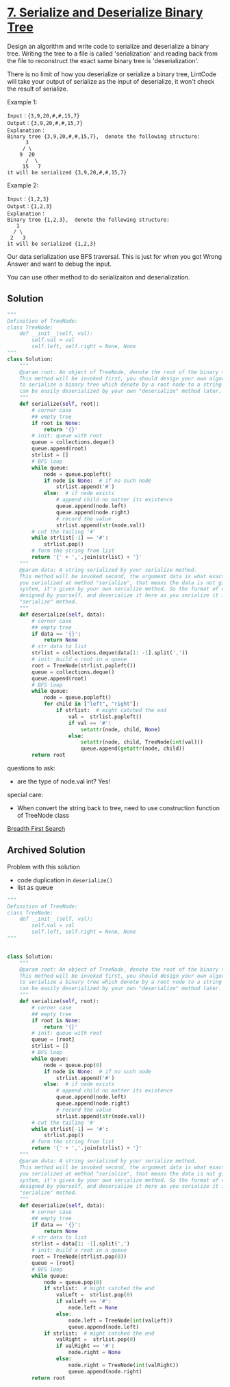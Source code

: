 # [7. Serialize and Deserialize Binary Tree](https://www.lintcode.com/problem/serialize-and-deserialize-binary-tree/description)
Design an algorithm and write code to serialize and deserialize a binary tree. Writing the tree to a file is called 'serialization' and reading back from the file to reconstruct the exact same binary tree is 'deserialization'.

There is no limit of how you deserialize or serialize a binary tree, LintCode will take your output of serialize as the input of deserialize, it won't check the result of serialize.

Example 1:
```
Input：{3,9,20,#,#,15,7}
Output：{3,9,20,#,#,15,7}
Explanation：
Binary tree {3,9,20,#,#,15,7},  denote the following structure:
	  3
	 / \
	9  20
	  /  \
	 15   7
it will be serialized {3,9,20,#,#,15,7}
```
Example 2:
```
Input：{1,2,3}
Output：{1,2,3}
Explanation：
Binary tree {1,2,3},  denote the following structure:
   1
  / \
 2   3
it will be serialized {1,2,3}
```
Our data serialization use BFS traversal. This is just for when you got Wrong Answer and want to debug the input.

You can use other method to do serializaiton and deserialization.

## Solution
```python
"""
Definition of TreeNode:
class TreeNode:
    def __init__(self, val):
        self.val = val
        self.left, self.right = None, None
"""
class Solution:
    """
    @param root: An object of TreeNode, denote the root of the binary tree.
    This method will be invoked first, you should design your own algorithm 
    to serialize a binary tree which denote by a root node to a string which
    can be easily deserialized by your own "deserialize" method later.
    """
    def serialize(self, root):
        # corner case
        ## empty tree
        if root is None:
            return '{}'
        # init: queue with root
        queue = collections.deque()
        queue.append(root)
        strlist = []
        # BFS loop
        while queue:
            node = queue.popleft()
            if node is None:  # if no such node
                strlist.append('#')
            else:  # if node exists
                # append child no matter its existence
                queue.append(node.left)
                queue.append(node.right)
                # record the value
                strlist.append(str(node.val))
        # cut the tailing '#'
        while strlist[-1] == '#':
            strlist.pop()
        # form the string from list
        return '{' + ','.join(strlist) + '}'
    """
    @param data: A string serialized by your serialize method.
    This method will be invoked second, the argument data is what exactly
    you serialized at method "serialize", that means the data is not given by
    system, it's given by your own serialize method. So the format of data is
    designed by yourself, and deserialize it here as you serialize it in 
    "serialize" method.
    """
    def deserialize(self, data):
        # corner case
        ## empty tree
        if data == '{}':
            return None
        # str data to list
        strlist = collections.deque(data[1: -1].split(','))
        # init: build a root in a queue
        root = TreeNode(strlist.popleft())
        queue = collections.deque()
        queue.append(root)
        # BFS loop
        while queue:
            node = queue.popleft()
            for child in ["left", "right"]:
                if strlist:  # might catched the end
                    val =  strlist.popleft()
                    if val == '#':
                        setattr(node, child, None)
                    else:
                        setattr(node, child, TreeNode(int(val)))
                        queue.append(getattr(node, child))
        return root
```
questions to ask:
- are the type of node.val int? Yes!

special care:
- When convert the string back to tree, need to use construction function of TreeNode class

[Breadth First Search](2bfs.md)

## Archived Solution
Problem with this solution
- code duplication in ```deserialize()```
- list as queue


```python
"""
Definition of TreeNode:
class TreeNode:
    def __init__(self, val):
        self.val = val
        self.left, self.right = None, None
"""


class Solution:
    """
    @param root: An object of TreeNode, denote the root of the binary tree.
    This method will be invoked first, you should design your own algorithm 
    to serialize a binary tree which denote by a root node to a string which
    can be easily deserialized by your own "deserialize" method later.
    """
    def serialize(self, root):
        # corner case
        ## empty tree
        if root is None:
            return '{}'
        # init: queue with root
        queue = [root]
        strlist = []
        # BFS loop
        while queue:
            node = queue.pop(0)
            if node is None:  # if no such node
                strlist.append('#')
            else:  # if node exists
                # append child no matter its existence
                queue.append(node.left)
                queue.append(node.right)
                # record the value
                strlist.append(str(node.val))
        # cut the tailing '#'
        while strlist[-1] == '#':
            strlist.pop()
        # form the string from list
        return '{' + ','.join(strlist) + '}'
    """
    @param data: A string serialized by your serialize method.
    This method will be invoked second, the argument data is what exactly
    you serialized at method "serialize", that means the data is not given by
    system, it's given by your own serialize method. So the format of data is
    designed by yourself, and deserialize it here as you serialize it in 
    "serialize" method.
    """
    def deserialize(self, data):
        # corner case
        ## empty tree
        if data == '{}':
            return None
        # str data to list
        strlist = data[1: -1].split(',')
        # init: build a root in a queue
        root = TreeNode(strlist.pop(0))
        queue = [root]
        # BFS loop
        while queue:
            node = queue.pop(0)
            if strlist:  # might catched the end
                valLeft =  strlist.pop(0)
                if valLeft == '#':
                    node.left = None
                else:
                    node.left = TreeNode(int(valLeft))
                    queue.append(node.left)
            if strlist:  # might catched the end
                valRight =  strlist.pop(0)
                if valRight == '#':
                    node.right = None
                else:
                    node.right = TreeNode(int(valRight))
                    queue.append(node.right)
        return root
```